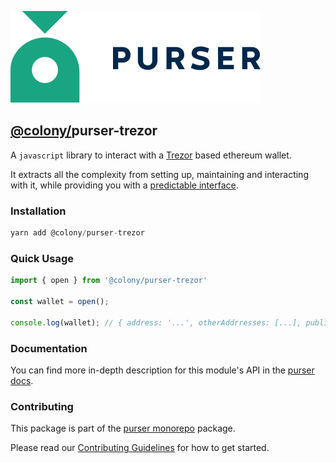 ![purser](../../../../.assets/purser_200.svg)

## [@colony/](https://www.npmjs.com/org/colony)purser-trezor

A `javascript` library to interact with a [Trezor](https://www.ledger.com/) based ethereum wallet.

It extracts all the complexity from setting up, maintaining and interacting with it, while providing you with a [predictable interface](https://docs.colony.io/purser/api-wallet-object/).

### Installation
```js
yarn add @colony/purser-trezor
```

### Quick Usage
```js
import { open } from '@colony/purser-trezor'

const wallet = open();

console.log(wallet); // { address: '...', otherAddrresses: [...], publicKey: '...' }
```

### Documentation

You can find more in-depth description for this module's API in the [purser docs](https://docs.colony.io/purser/api-purser-trezor/).

### Contributing

This package is part of the [purser monorepo](https://github.com/JoinColony/purser) package.

Please read our [Contributing Guidelines](https://github.com/JoinColony/purser/blob/master/.github/CONTRIBUTING.md) for how to get started.
